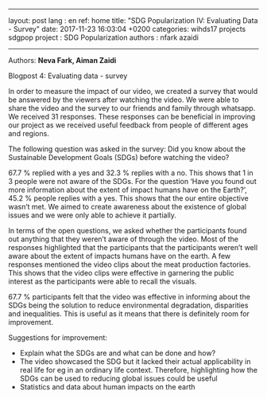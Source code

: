  
---
layout: post
lang : en
ref: home
title:  "SDG Popularization IV: Evaluating Data - Survey"
date:   2017-11-23 16:03:04 +0200
categories: wihds17 projects sdgpop
project : SDG Popularization
authors : nfark azaidi

---

Authors: **Neva Fark, Aiman Zaidi**

Blogpost 4: Evaluating data - survey

In order to measure the impact of our video, we created a survey that would be answered by the viewers after watching the video. We were able to share the video and the survey to our friends and family through whatsapp. We received 31 responses. These responses can be beneficial in improving our project as we received useful feedback from people of different ages and regions.

The following question was asked in the survey:  Did you know about the Sustainable Development Goals (SDGs) before watching the video?

67.7 % replied with a yes and 32.3 % replies with a no. This shows that 1 in 3 people were not aware of the SDGs. For the question ‘Have you found out more information about the extent of impact humans have on the Earth?’, 45.2 % people replies with a yes. This shows that the our entire objective wasn’t met. We aimed to create awareness about the existence of global issues and we were only able to achieve it partially.

In terms of the open questions, we asked whether the participants found out anything that they weren’t aware of through the video. Most of the responses highlighted that the participants that the participants weren’t well aware about the extent of impacts humans have on the earth. A few responses mentioned the video clips about the meat production factories. This shows that the video clips were effective in garnering the public interest as the participants were able to recall the visuals.

67.7 % participants felt that the video was effective in informing about the SDGs being the solution to reduce environmental degradation, disparities and inequalities. This is useful as it means that there is definitely room for improvement.


Suggestions for improvement:
- Explain what the SDGs are and what can be done and how?
- The video showcased the SDG but it lacked their actual applicability in real life for eg in an ordinary life context. Therefore, highlighting how the SDGs can be used to reducing global issues could be useful
- Statistics and data about human impacts on the earth
